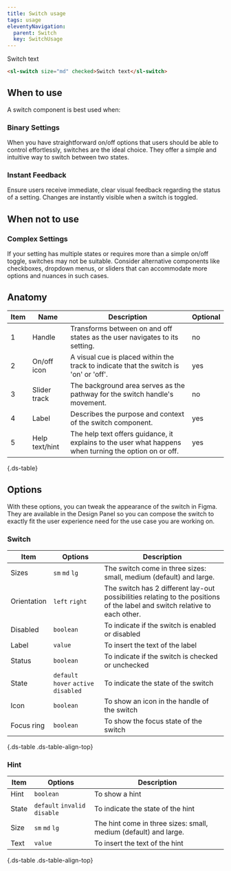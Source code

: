 ```yaml
---
title: Switch usage
tags: usage
eleventyNavigation:
  parent: Switch
  key: SwitchUsage
---
```

<section>

<div class="ds-example">
<sl-switch size="md" checked>Switch text</sl-switch>
</div>

<div class="ds-code">

```html
<sl-switch size="md" checked>Switch text</sl-switch>
```

</div>
</section>

<section>

## When to use
A switch component is best used when:

### Binary Settings
When you have straightforward on/off options that users should be able to control effortlessly, switches are the ideal choice. They offer a simple and intuitive way to switch between two states.

### Instant Feedback
Ensure users receive immediate, clear visual feedback regarding the status of a setting. Changes are instantly visible when a switch is toggled.

</section>

<section>

## When not to use

### Complex Settings
If your setting has multiple states or requires more than a simple on/off toggle, switches may not be suitable. Consider alternative components like checkboxes, dropdown menus, or sliders that can accommodate more options and nuances in such cases.

</section>

<section>

## Anatomy

<div class="ds-table-wrapper">

|Item|Name| Description | Optional|
|-|-|-|-|
|1|Handle	|Transforms between on and off states as the user navigates to its setting.|no|
|2|On/off icon	|A visual cue is placed within the track to indicate that the switch is 'on' or 'off'.	|yes|
|3|Slider track	|The background area serves as the pathway for the switch handle's movement. |no|
|4|Label	|Describes the purpose and context of the switch component. |yes|
|5|Help text/hint	|The help text offers guidance, it explains to the user what happens when turning the option on or off. |yes|

{.ds-table}

</div>

</section>

<section>

## Options

With these options, you can tweak the appearance of the switch in Figma. They are available in the Design Panel so you can compose the switch to exactly fit the user experience need for the use case you are working on.

<div class="ds-table-wrapper">
  
### Switch

|Item|Options|Description|
|-|-|-|
|Sizes|`sm` `md` `lg`|The switch come in three sizes: small, medium (default) and large. |
|Orientation |`left` `right`|The switch has 2 different lay-out possibilities relating to the positions of the label and switch relative to each other.|
|Disabled|`boolean`|To indicate if the switch is enabled or disabled|
|Label|`value`|To insert the text of the label|
|Status|`boolean`|To indicate if the switch is checked or unchecked|
|State|`default` `hover` `active` `disabled` |To indicate the state of the switch|
|Icon|`boolean`|To show an icon in the handle of the switch|
|Focus ring|`boolean`|To show the focus state of the switch|

{.ds-table .ds-table-align-top}

</div>

<div class="ds-table-wrapper">
  
### Hint

|Item|Options|Description|
|-|-|-|
|Hint|`boolean`|To show a hint|
|State|`default` `invalid` `disable`|To indicate the state of the hint|
|Size|`sm` `md` `lg`|The hint come in three sizes: small, medium (default) and large.|
|Text|`value`|To insert the text of the hint|


{.ds-table .ds-table-align-top}

</div>

</section>
